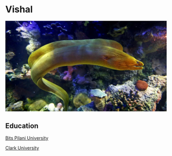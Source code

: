 # Vishal

![ freshwater eel](/assets/images/eel.png)

## Education

[Bits Pilani University](https://www.bits-pilani.ac.in/)

[Clark University](https://www.clarku.edu/)

